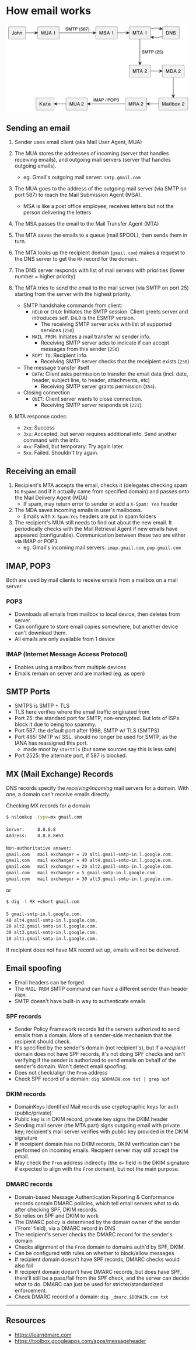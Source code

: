 # How email works

![](../../_meta/images/email-breakdown.png)

## Sending an email

1. Sender uses email client (aka Mail User Agent, MUA)
2. The MUA stores the addresses of incoming (server that handles receiving emails), and outgoing mail servers (server that handles outgoing emails).
    - eg. Gmail's outgoing mail server: `smtp.gmail.com`
3. The MUA goes to the address of the outgoing mail server (via SMTP on port 587) to reach the Mail Submission Agent (MSA).
    - MSA is like a post office employee, receives letters but not the person delivering the letters
4. The MSA passes the email to the Mail Transfer Agent (MTA)
5. The MTA saves the emails to a queue (mail SPOOL), then sends them in turn.
6. The MTA looks up the recipient domain (`gmail.com`) makes a request to the DNS server to get the `MX` record for the domain.
7. The DNS server responds with list of mail servers with priorities (lower number = higher priority)
8. The MTA tries to send the email to the mail server (via SMTP on port 25) starting from the server with the highest priority.
    - SMTP handshake commands from client:
        - `HELO` or `EHLO`: Initiates the SMTP session. Client greets server and introduces self. `EHLO` is the ESMTP version.
            - The receiving SMTP server acks with list of supported services (`250`)
        - `MAIL FROM`: Initiates a mail transfer w/ sender info.
            - Receiving SMTP server acks to indicate if can accept messages from this sender (`250`)
        - `RCPT TO`: Recipient info.
            - Receiving SMTP server checks that the receipient exists (`250`)
    - The message transfer itself
        - `DATA`: Client asks permission to transfer the email data (incl. date, header, subject line, to header, attachments, etc)
            - Receiving SMTP server grants permission (`354`).
    - Closing connection
        - `QUIT`: Client server wants to close connection.
            -  Receiving SMTP server responds ok (`221`).

9. MTA response codes:
    - `2xx`: Success
    - `3xx`: Accepted, but server requires additional info. Send another command with the info.
    - `4xx`: Failed, but temporary. Try again later.
    - `5xx`: Failed. Shouldn't try again.

## Receiving an email

1. Recipient's MTA accepts the email, checks it (delegates checking spam to `Rspamd` and if it actually came from specified domain) and passes onto the Mail Delivery Agent (MDA)
    - If spam, may return error to sender or add a `X-Spam: Yes` header
2. The MDA saves incoming emails in user's mailboxes.
    - Emails with `X-Spam:Yes` headers are put in spam folders
3. The recipient's MUA still needs to find out about the new email. It periodically checks with the Mail Retrieval Agent if new emails have appeared (configurable). Communication between these two are either via IMAP or POP3.
    - eg. Gmail's incoming mail servers: `imap.gmail.com`, `pop.gmail.com`

## IMAP, POP3

Both are used by mail clients to receive emails from a mailbox on a mail server.

### POP3
- Downloads all emails from mailbox to local device, then deletes from server.
- Can configure to store email copies somewhere, but another device can't download them.
- All emails are only available from 1 device

### IMAP (Internet Message Access Protocol)
- Enables using a mailbox from multiple devices
- Emails remain on server and are marked (eg. as open)

## SMTP Ports

- SMTPS is SMTP + TLS
- TLS here verifies where the email traffic originated from
- Port 25: the standard port for SMTP, non-encrypted. But lots of ISPs block it due to being too spammy.
- Port 587: the default port after 1998, SMTP w/ TLS (SMTPS)
- Port 465: SMTP w/ SSL. should no longer be used for SMTP, as the IANA has reassigned this port.
    - made moot by `starttls` (but some sources say this is less safe)
- Port 2525: the alternate port, if 587 is bloc­ked.

## MX (Mail Exchange) Records

DNS records specify the *receiving/incoming* mail servers for a domain. With one, a domain can't receive emails directly.

Checking MX records for a domain

```sh
$ nslookup -type=mx gmail.com

Server:		8.8.8.8
Address:	8.8.8.8#53

Non-authoritative answer:
gmail.com	mail exchanger = 10 alt1.gmail-smtp-in.l.google.com.
gmail.com	mail exchanger = 40 alt4.gmail-smtp-in.l.google.com.
gmail.com	mail exchanger = 20 alt2.gmail-smtp-in.l.google.com.
gmail.com	mail exchanger = 5 gmail-smtp-in.l.google.com.
gmail.com	mail exchanger = 30 alt3.gmail-smtp-in.l.google.com.
```
or

```sh
$ dig -t MX +short gmail.com

5 gmail-smtp-in.l.google.com.
40 alt4.gmail-smtp-in.l.google.com.
20 alt2.gmail-smtp-in.l.google.com.
30 alt3.gmail-smtp-in.l.google.com.
10 alt1.gmail-smtp-in.l.google.com.
```

If recipient does not have MX record set up, emails will not be delivered.

## Email spoofing

- Email headers can be forged.
- The `MAIL FROM` SMTP command can have a different sender than header `FROM`.
- SMTP doesn't have built-in way to authenticate emails

### SPF records
- Sender Policy Framework records list the servers authorized to send emails from a domain. More of a sender-side mechanism that the recipient should check.
- It's specified by the sender's domain (not recipient's), but if a *recipient* domain does not have SPF records, it's not doing SPF checks and isn't verifying if the sender is authorized to send emails on behalf of the sender's domain. Won't detect email spoofing.
- Does not check/align the `From` address
- Check SPF record of a domain: `dig $DOMAIN.com txt | grep spf`

### DKIM records
- DomainKeys Identified Mail records use cryptographic keys for auth (public/private)
- Public key is in DKIM record, private key signs the DKIM header
- Sending mail server (the MTA part) signs outgoing email with private key; recipient's mail server verifies with public key provided in the DKIM signature
- If receipient domain has no DKIM records, DKIM verification can't be performed on incoming emails. Recipient server may still accept the email.
- May check the `From` address indirectly (the `d=` field in the DKIM signature if expected to align with the `From` domain), but not the main purpose.

### DMARC records
- Domain-based Message Authentication Reporting & Conformance records contain DMARC policies, which tell email servers what to do after checking SPF, DKIM records.
- So relies on SPF and DKIM to work
- The DMARC policy is determined by the domain owner of the sender ('From' field), via a DMARC record in DNS
- The recipient's server checks the DMARC record for the sender's domain
- Checks alignment of the `From` domain to domains auth'd by SPF, DKIM.
- Can be configured with rules on whether to block/allow messages
- If recipient domain doesn't have SPF records, DMARC checks would also fail
- If recipient domain doesn't have  DMARC records, but does have SPF, there'll still be a pass/fail from the SPF check, and the server can decide what to do. DMARC can just be used for stricter/standardized enforcement.
- Check DMARC record of a domain: `dig _dmarc.$DOMAIN.com txt`

---

## Resources

- https://learndmarc.com
- https://toolbox.googleapps.com/apps/messageheader